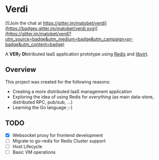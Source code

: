 # Verdi

[![Join the chat at https://gitter.im/matobet/verdi](https://badges.gitter.im/matobet/verdi.svg)](https://gitter.im/matobet/verdi?utm_source=badge&utm_medium=badge&utm_campaign=pr-badge&utm_content=badge)
<!-- [![Build Status](https://travis-ci.org/matobet/verdi.svg?branch=master)](https://travis-ci.org/matobet/verdi) -->

A **VER**y **DI**stributed IaaS application prototype using [Redis](http://redis.io/) and [libvirt](http://libvirt.org/).

## Overview

This project was created for the following reasons:
* Creating a more distributed IaaS management application
* Exploring the idea of using Redis for *everything* (as main data-store, distributed RPC, pub/sub, ...)
* Learning the Go language ;-)

## TODO

- [x] Websocket proxy for frontend development
- [ ] Migrate to go-redis for Redis Cluster support
- [ ] Host Lifecycle
- [ ] Basic VM operations
